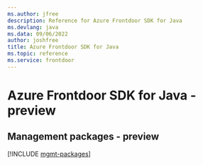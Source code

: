 ```yaml
---
ms.author: jfree
description: Reference for Azure Frontdoor SDK for Java
ms.devlang: java
ms.data: 09/06/2022
author: joshfree
title: Azure Frontdoor SDK for Java
ms.topic: reference
ms.service: frontdoor
---
```

# Azure Frontdoor SDK for Java - preview

## Management packages - preview
[!INCLUDE [mgmt-packages](frontdoor-mgmt-index.md)]
